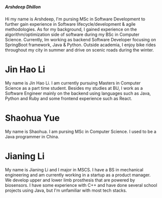 ##### _Arshdeep Dhillon_
Hi my name is Arshdeep, I'm pursing MSc in Software Development to further gain experience in Software lifecycle/development & agile methodologies. As for my background, I gained experience on the algorithm/optimization side of software during my BSc in Computer Science. Currently, Im working as backend Software Developer focusing on SpringBoot framework, Java & Python. Outside academia, I enjoy bike rides throughout my city in summer and drive on scenic roads during the winter.

# Jin Hao Li

My name is Jin Hao Li. I am currently pursuing Masters in Computer Science as a part time student. Besides my studies at BU, I work as a Software Engineer mainly on the backend using languages such as Java, Python and Ruby and some frontend experience such as React.

# Shaohua Yue

My name is Shaohua. I am pursing MSc in Computer Science. I used to be a Java programmer in China.

# Jianing Li 

My name is Jianing Li and I major in MSCS. I have a BS in mechanical engineering and am currently working in a startup as a product manager. We develop upper and lower limb prosthesis that are powered by biosensors. I have some experience with C++ and have done several school projects using Java, but I'm unfamiliar with most tech stacks. 